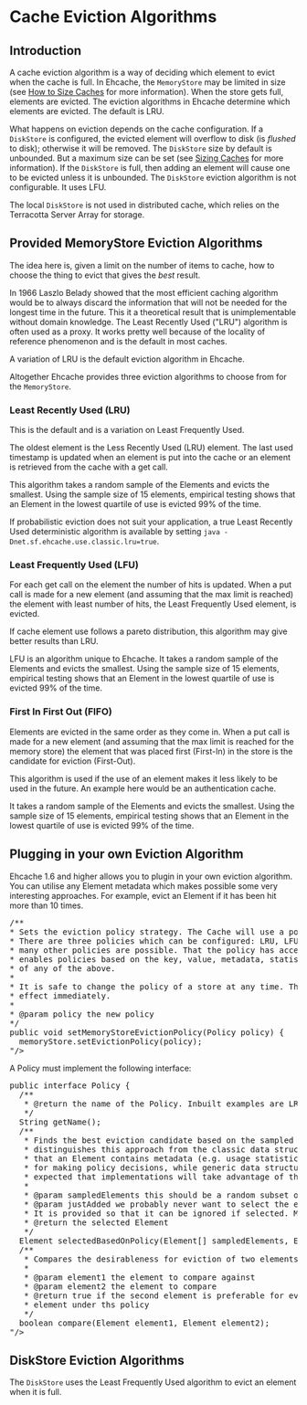 ---
---
# Cache Eviction Algorithms

 

## Introduction

A cache eviction algorithm is a way of deciding which element to evict when the cache is full.
In Ehcache, the `MemoryStore` may be limited in size (see [How to Size Caches](/documentation/2.6/configuration/cache-size) for more information). When the store gets full, elements are evicted. The eviction algorithms in Ehcache determine which
elements are evicted. The default is LRU.

What happens on eviction depends on the cache configuration. If a `DiskStore` is configured,
the evicted element will overflow to disk (is *flushed* to disk); otherwise it will be removed. The `DiskStore` size by default is unbounded. But a maximum size can be set (see [Sizing Caches](/documentation/2.6/configuration/cache-size) for more information). If the `DiskStore` is full, then adding an element
will cause one to be evicted unless it is unbounded. The `DiskStore` eviction algorithm is not configurable. It uses LFU.

The local `DiskStore` is not used in distributed cache, which relies on the Terracotta Server Array for storage.

## Provided MemoryStore Eviction Algorithms

The idea here is, given a limit on the number of items to cache, how to choose the thing to evict that
gives the *best* result.

In 1966 Laszlo Belady showed that the most efficient caching algorithm would be to always discard the
information that will not be needed for the longest time in the future. This it a theoretical result
that is unimplementable without domain knowledge. The Least Recently Used ("LRU") algorithm is often used as
a proxy. It works pretty well because of the locality of reference phenomenon and is the default in most caches. 

A variation of LRU is the default eviction algorithm in Ehcache.

Altogether Ehcache provides three eviction algorithms to choose from for the `MemoryStore`.

### Least Recently Used (LRU)

 This is the default and is a variation on Least Frequently Used.

 The oldest element is the Less Recently Used (LRU) element. The last used
timestamp is updated when an element is put into the cache or an
element is retrieved from the cache with a get call.

 This algorithm takes a random sample of the Elements and
evicts the smallest. Using the sample size of 15 elements, empirical testing shows
that an Element in the lowest quartile of use is evicted 99% of the time.

 If probabilistic eviction does not suit your application, a true Least Recently Used
deterministic algorithm is available by setting `java -Dnet.sf.ehcache.use.classic.lru=true`. 

### Least Frequently Used (LFU)

 For each get call on the element the number of hits is updated. When a
put call is made for a new element (and assuming that the max limit is
reached) the element with least number of hits,
the Least Frequently Used element, is evicted.

 If cache element use follows a pareto distribution, this algorithm may give better
results than LRU.

 LFU is an algorithm unique to Ehcache. It takes a random sample of the Elements and
evicts the smallest. Using the sample size of 15 elements, empirical testing shows
that an Element in the lowest quartile of use is evicted 99% of the time.

### First In First Out (FIFO)

 Elements are evicted in the same order as they come in. When a put call
is made for a new element (and assuming that the max limit is reached
for the memory store) the element that was placed first (First-In) in
the store is the candidate for eviction (First-Out).

 This algorithm is used if the use of an element makes it less likely to be used
in the future. An example here would be an authentication cache.

 It takes a random sample of the Elements and
evicts the smallest. Using the sample size of 15 elements, empirical testing shows
that an Element in the lowest quartile of use is evicted 99% of the time.

## Plugging in your own Eviction Algorithm

Ehcache 1.6 and higher allows you to plugin in your own eviction algorithm. You can utilise
any Element metadata which makes possible some very interesting approaches. For example, evict
an Element if it has been hit more than 10 times.

<pre>
/**
* Sets the eviction policy strategy. The Cache will use a policy at startup.
* There are three policies which can be configured: LRU, LFU and FIFO. However
* many other policies are possible. That the policy has access to the whole element
* enables policies based on the key, value, metadata, statistics, or a combination
* of any of the above. 
* 
* It is safe to change the policy of a store at any time. The new policy takes
* effect immediately.
*
* @param policy the new policy
*/
public void setMemoryStoreEvictionPolicy(Policy policy) {
  memoryStore.setEvictionPolicy(policy);
"/>
</pre>

A Policy must implement the following interface:

<pre>
public interface Policy {
  /**
   * @return the name of the Policy. Inbuilt examples are LRU, LFU and FIFO.
   */
  String getName();
  /**
   * Finds the best eviction candidate based on the sampled elements. What 
   * distinguishes this approach from the classic data structures approach is
   * that an Element contains metadata (e.g. usage statistics) which can be used
   * for making policy decisions, while generic data structures do not. It is
   * expected that implementations will take advantage of that metadata.
   *
   * @param sampledElements this should be a random subset of the population
   * @param justAdded we probably never want to select the element just added.
   * It is provided so that it can be ignored if selected. May be null.
   * @return the selected Element
   */
  Element selectedBasedOnPolicy(Element[] sampledElements, Element justAdded);
  /**
   * Compares the desirableness for eviction of two elements
   *
   * @param element1 the element to compare against
   * @param element2 the element to compare
   * @return true if the second element is preferable for eviction to the first
   * element under ths policy
   */
  boolean compare(Element element1, Element element2);
"/>
</pre>

## DiskStore Eviction Algorithms

The `DiskStore` uses the Least Frequently Used algorithm to evict an element when it is full.

